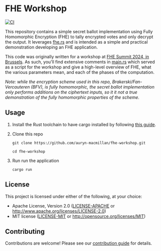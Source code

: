 # FHE Workshop
[![CI](https://github.com/auryn-macmillan/fhe-workshop/workflows/CI/badge.svg)](https://github.com/auryn-macmillan/fhe-workshop/actions)

This repository contains a simple secret ballot implementation using Fully Homomorphic Encryption (FHE) to tally encrypted votes and only decrypt the output. It leverages [fhe.rs](https://github.com/tlepoint/fhe.rs) and is intended as a simple and practical demonstration developing an FHE application.

This code was originally written for a workshop at [FHE Summit 2024, in Brussels](https://www.fhesummit.com/). As such, you'll find extensive comments in [main.rs](/src/main.rs) which served as a script for the workshop and give a high-level overview of FHE, what the various parameters mean, and each of the phases of the computation.

*Note: while the encryption scheme used in this repo, Brakerski/Fan-Vercauteren (BFV), is fully homomorphic, the secret ballot implementation only performs additions on the ciphertext inputs, so it it not a true demonstration of the fully homomorphic properties of the scheme.*

## Usage

1. Install the Rust toolchain to have cargo installed by following [this guide](https://www.rust-lang.org/tools/install).
2. Clone this repo

    `git clone https://github.com/auryn-macmillan/fhe-workshop.git`

    `cd fhe-workshop`

3. Run run the application

    `cargo run`

## License

This project is licensed under either of the following, at your choice:

- Apache License, Version 2.0 ([LICENSE-APACHE](LICENSE-APACHE) or http://www.apache.org/licenses/LICENSE-2.0)
- MIT license ([LICENSE-MIT](LICENSE-MIT) or http://opensource.org/licenses/MIT)

## Contributing

Contributions are welcome! Please see our [contribution guide](CONTRIBUTING.md) for details.